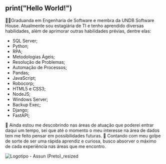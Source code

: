 ## print("Hello World!")
👩‍💻Graduanda em Engenharia de Software e membra da UNDB Software House.
Atualmente sou estagiária de TI e tenho aprendido diversas habilidades, além de aprimorar outras habilidades prévias, dentre elas:
 - SQL Server;
 - Python;
 - RPA;
 - Metodologias Ágeis;
 - Resolução de Problemas;
 - Automação de Processos;
 - Pandas;
 - JavaScript;
 - Robocorp;
 - HTML5 e CSS3;
 - NodeJS;
 - Windows Server;
 - Backup Exec;
 - Django;
 - FastAPI;
 
🏹 Ainda estou me descobrindo nas áreas de atuação que poderei entrar daqui um tempo, sei que até o momento o meu interesse na área de dados tem me feito pensar em possibilidades futuras.
🧠 Contando com meu golpe de sorte de ser uma rápida aprendiz e curiosa, busco absorver o máximo de cada experiência nas áreas que me encontro.

![Logotipo - Assun (Preto)_resized](https://user-images.githubusercontent.com/95588838/209759015-1fdeebf7-703c-4f9c-80ac-96719ab35e10.png)

